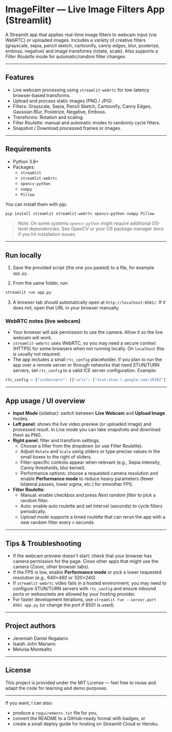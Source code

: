 # ImageFilter — Live Image Filters App (Streamlit)

A Streamlit app that applies real-time image filters to webcam input (via WebRTC) or uploaded images. Includes a variety of creative filters (grayscale, sepia, pencil sketch, cartoonify, canny edges, blur, posterize, emboss, negative) and image transforms (rotate, scale). Also supports a *Filter Roulette* mode for automatic/random filter changes.

---

## Features
- Live webcam processing using `streamlit-webrtc` for low-latency browser-based transforms.
- Upload and process static images (PNG / JPG).
- Filters: Grayscale, Sepia, Pencil Sketch, Cartoonify, Canny Edges, Gaussian Blur, Posterize, Negative, Emboss.
- Transforms: Rotation and scaling.
- Filter Roulette: manual and automatic modes to randomly cycle filters.
- Snapshot / Download processed frames or images.

---

## Requirements

- Python 3.8+
- Packages:
  - `streamlit`
  - `streamlit-webrtc`
  - `opencv-python`
  - `numpy`
  - `Pillow`

You can install them with pip:

```bash
pip install streamlit streamlit-webrtc opencv-python numpy Pillow
```

> Note: On some systems `opencv-python` might require additional OS-level dependencies. See OpenCV or your OS package manager docs if you hit installation issues.

---

## Run locally

1. Save the provided script (the one you pasted) to a file, for example `app.py`.

2. From the same folder, run:

```bash
streamlit run app.py
```

3. A browser tab should automatically open at `http://localhost:8501/`. If it does not, open that URL in your browser manually.

### WebRTC notes (live webcam)
- Your browser will ask permission to use the camera. Allow it so the live webcam will work.
- `streamlit-webrtc` uses WebRTC, so you may need a secure context (HTTPS) for some browsers when not running locally. On `localhost` this is usually not required.
- The app includes a small `rtc_config` placeholder. If you plan to run the app over a remote server or through networks that need STUN/TURN servers, set `rtc_config` to a valid ICE server configuration. Example:
```py
rtc_config = {"iceServers": [{"urls": ["stun:stun.l.google.com:19302"]}]}
```

---

## App usage / UI overview

- **Input Mode** (sidebar): switch between **Live Webcam** and **Upload Image** modes.
- **Left panel**: shows the live video preview (or uploaded image) and processed result. In Live mode you can take snapshots and download them as PNG.
- **Right panel**: filter and transform settings.
  - Choose a filter from the dropdown (or use Filter Roulette).
  - Adjust `Rotate` and `Scale` using sliders or type precise values in the small boxes to the right of sliders.
  - Filter-specific controls appear when relevant (e.g., Sepia intensity, Canny thresholds, blur kernel).
  - Performance options: choose a requested camera resolution and enable **Performance mode** to reduce heavy parameters (fewer bilateral passes, lower sigma, etc.) for smoother FPS.
- **Filter Roulette**:
  - Manual: enable checkbox and press *Next random filter* to pick a random filter.
  - Auto: enable auto roulette and set interval (seconds) to cycle filters periodically.
  - Upload mode supports a timed roulette that can rerun the app with a new random filter every `n` seconds.

---

## Tips & Troubleshooting

- If the webcam preview doesn't start: check that your browser has camera permission for the page. Close other apps that might use the camera (Zoom, other browser tabs).
- If the FPS is low, enable **Performance mode** or pick a lower requested resolution (e.g., 640×480 or 320×240).
- If `streamlit-webrtc` video fails in a hosted environment, you may need to configure STUN/TURN servers with `rtc_config` and ensure inbound ports or websockets are allowed by your hosting provider.
- For faster development iterations, use `streamlit run --server.port 8501 app.py` (or change the port if 8501 is used).

---

## Project authors
- Jeremiah Daniel Regalario
- Isaiah John Mariano
- Meluisa Montealto

---

## License
This project is provided under the MIT License — feel free to reuse and adapt the code for learning and demo purposes.

---

If you want, I can also:
- produce a `requirements.txt` file for you,
- convert the README to a GitHub-ready format with badges, or
- create a small deploy guide for hosting on Streamlit Cloud or Heroku.

